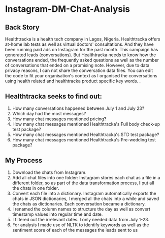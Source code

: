 # Instagram-DM-Chat-Analysis

## Back Story
Healthtracka is a health tech company in Lagos, Nigeria. Healthtracka offers at-home lab tests as well as virtual doctors' consultations. And they have been running paid ads on Instagram for the past month. This campaign has generated leads (conversations). But Healthtracka needs to know how the conversations ended, the frequently asked questions as well as the number of conversations that ended on a promising note. However, due to data privacy reasons, I can not share the conversation data files. You can edit the code to fit your organisation's context as I organised the conversations using health related and healthtracka product specific key words.
.
## Healthtracka seeks to find out:
<ol>
  <li>How many conversations happened between July 1 and July 23?</li>
  <li>Which day had the most messages?</li>
  <li>How many chat messages mentioned pricing?</li>
  <li>How many chat messages mentioned Healthtracka's Full body check-up test package?</li>
  <li>How many chat messages mentioned Healthtracka's STD test package?</li>
  <li>How many chat messages mentioned Healthtracka's Pre-wedding test package?</li>
</ol>

## My Process
<ol>
  <li>Download the chats from Instagram.</li>
  <li>Add all chat files into one folder: Instagram stores each chat as a file in a different folder, so as part of the data transformation process, I put all the chats in one folder.</li>
  <li>Convert each file into a dictionary. Instagram automatically exports the chats in JSON dictionaries, I merged all the chats into a while and saved the chats as dictionaries. Each conversation became a dictionary.</li>
  <li>I renamed the column names to structure the day as well as convert timestamp values into regular time and date.</li>
  <li>I filtered out the irrelevant dates. I only needed data from July 1-23.</li>
  <li>For analysis I made use of NLTK to identify keywords as well as the sentiment score of each of the messages the leads sent to us</li>
</ol>
